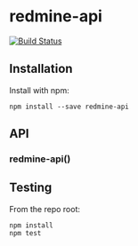 # redmine-api

[![Build Status](https://secure.travis-ci.org/user/redmine-api.png?branch=master)](http://travis-ci.org/user/redmine-api)


## Installation

Install with npm:

```
npm install --save redmine-api
```


## API

### redmine-api()


## Testing

From the repo root:

```
npm install
npm test
```
